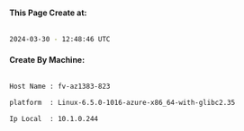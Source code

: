 
   
#### This Page Create at:

```bash

2024-03-30 - 12:48:46 UTC

```

#### Create By Machine:

```bash

Host Name : fv-az1383-823

platform  : Linux-6.5.0-1016-azure-x86_64-with-glibc2.35

Ip Local  : 10.1.0.244

```

